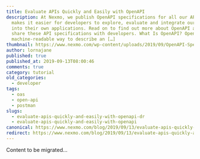 ```yaml
---
title: Evaluate APIs Quickly and Easily with OpenAPI
description: At Nexmo, we publish OpenAPI specifications for all our APIs. This
  makes it easier for developers to explore, evaluate and integrate our APIs
  into their own applications. Read on to find out more about OpenAPI and why we
  share these API specifications with developers. What Is OpenAPI? OpenAPI is a
  machine-readable way to describe an […]
thumbnail: https://www.nexmo.com/wp-content/uploads/2019/09/OpenAPI-Specification_1200x600.jpg
author: lornajane
published: true
published_at: 2019-09-13T08:00:46
comments: true
category: tutorial
old_categories:
  - developer
tags:
  - oas
  - open-api
  - postman
slugs:
  - evaluate-apis-quickly-and-easily-with-openapi-dr
  - evaluate-apis-quickly-and-easily-with-openapi
canonical: https://www.nexmo.com/blog/2019/09/13/evaluate-apis-quickly-and-easily-with-openapi-dr
redirect: https://www.nexmo.com/blog/2019/09/13/evaluate-apis-quickly-and-easily-with-openapi-dr
---
```

Content to be migrated...